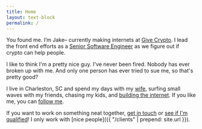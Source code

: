 ```yaml
---
title: Home
layout: text-block
permalink: /
---
```


<div class='home bio align-center' markdown='1'>
  <div class='align-center-item' markdown='1'>

You found me. I’m Jake– currently making internets at [Give Crypto](https://givecrypto.org). I lead the front end efforts as  a [Senior Software Engineer](https://softwareengineering.stackexchange.com/questions/25564/when-should-you-call-yourself-a-senior-developer) as we figure out if crypto can help people.

I like to think I'm a pretty nice guy. I've never been fired. Nobody has ever broken up with me. And only one person has ever tried to sue me, so that's pretty good?

I live in Charleston, SC and spend my days with my [wife](https://www.instagram.com/danaleb), surfing small waves with my friends, chasing my kids, and [building the internet](http://github.com/jakeleboeuf). If you like me, you can [follow me](http://twitter.com/jakeleboeuf).

If you want to work on something neat together, [get in touch](mailto:dev@jakeleboeuf.com) or [see if I'm qualified](https://www.linkedin.com/in/jake-leboeuf-a9486813/)! I only work with [nice people]({{ "/clients" | prepend: site.url }}).

  </div>
</div>
